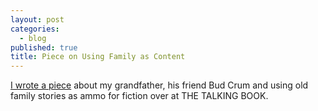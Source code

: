 ```yaml
---
layout: post
categories: 
  - blog
published: true
title: Piece on Using Family as Content
---
```


[I wrote a piece](http://spokenwordinc.com/family-as-fiction-frank-bud-as-legend/)
about my grandfather, his friend Bud Crum and using old family stories as ammo for fiction over at THE TALKING BOOK.
